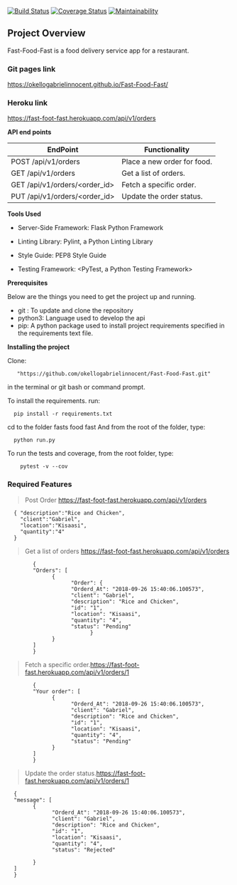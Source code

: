 [![Build Status](https://travis-ci.com/okellogabrielinnocent/Fast-Food-Fast.svg?branch=challenge2-api)](https://travis-ci.com/okellogabrielinnocent/Fast-Food-Fast) 
[![Coverage Status](https://coveralls.io/repos/github/okellogabrielinnocent/Fast-Food-Fast/badge.svg?branch=challenge2-api)](https://coveralls.io/github/okellogabrielinnocent/Fast-Food-Fast?branch=challenge2-api)
[![Maintainability](https://api.codeclimate.com/v1/badges/07b8e72796f0cc9c1a30/maintainability)](https://codeclimate.com/github/okellogabrielinnocent/Fast-Food-Fast/maintainability)

## Project Overview
Fast-Food-Fast is a food delivery service app for a restaurant.

### Git pages link
https://okellogabrielinnocent.github.io/Fast-Food-Fast/

### Heroku link
https://fast-foot-fast.herokuapp.com/api/v1/orders

**API end points**

EndPoint | Functionality
----------------------- | -------------
POST /api/v1/orders|Place a new order for food.
GET /api/v1/orders | Get a list of orders.
GET /api/v1/orders/<order_id>|Fetch a specific order.
PUT /api/v1/orders/<order_id>|Update the order status.



**Tools Used**
- Server-Side Framework: Flask Python Framework

- Linting Library: Pylint, a Python Linting Library

- Style Guide: PEP8 Style Guide

- Testing Framework: <PyTest, a Python Testing Framework>

**Prerequisites**

Below are the things you need to get the project up and running.

- git : To update and clone the repository
- python3: Language used to develop the api
- pip: A python package used to install project requirements specified in the requirements text file.


**Installing the project**

Clone: 
        
       "https://github.com/okellogabrielinnocent/Fast-Food-Fast.git"
  in the terminal or git bash or command prompt.

To install the requirements. run:

      pip install -r requirements.txt

cd to the folder fasts food fast
And from the root of the folder, type:
      
      python run.py
      
To run the tests and coverage, from the root folder, type: 
        
        pytest -v --cov

### Required Features

> Post Order https://fast-foot-fast.herokuapp.com/api/v1/orders

      { "description":"Rice and Chicken",
        "client":"Gabriel",
        "location":"Kisaasi",
        "quantity":"4"
      }

>Get a list of orders https://fast-foot-fast.herokuapp.com/api/v1/orders

            {
            "Orders": [
                  {
                        "Order": {
                        "Orderd_At": "2018-09-26 15:40:06.100573",
                        "client": "Gabriel",
                        "description": "Rice and Chicken",
                        "id": "1",
                        "location": "Kisaasi",
                        "quantity": "4",
                        "status": "Pending"
                              }
                  }
            ]
            }

>Fetch a specific order.https://fast-foot-fast.herokuapp.com/api/v1/orders/1

            {
            "Your order": [
                  {
                        "Orderd_At": "2018-09-26 15:40:06.100573",
                        "client": "Gabriel",
                        "description": "Rice and Chicken",
                        "id": "1",
                        "location": "Kisaasi",
                        "quantity": "4",
                        "status": "Pending"
                  }
            ]
            }



>Update the order status.https://fast-foot-fast.herokuapp.com/api/v1/orders/1

      {
      "message": [
            {
                  "Orderd_At": "2018-09-26 15:40:06.100573",
                  "client": "Gabriel",
                  "description": "Rice and Chicken",
                  "id": "1",
                  "location": "Kisaasi",
                  "quantity": "4",
                  "status": "Rejected"
                  
            }
      ]
      }
